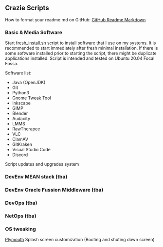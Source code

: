 ## Crazie Scripts

How to format your readme.md on GitHub: [GitHub Readme Markdown](https://guides.github.com/features/mastering-markdown/)

### Basic & Media Software
Start [fresh_install.sh](https://github.com/crazieNephilim/crazie_scripts/blob/master/fresh_install.sh)
script to install software that I use on my systems.
It is recommended to start immediately after fresh minimal installation.
If there is some software installed prior to starting the script, there might be duplicate applications installed.
Script is intended and tested on Ubuntu 20.04 Focal Fossa.

Software list:
- Java (OpenJDK)
- Git
- Python3
- Gnome Tweak Tool
- Inkscape
- GIMP
- Blender
- Audacity
- LMMS
- RawTherapee
- VLC
- ClamAV
- GitKraken
- Visual Studio Code
- Discord

Script updates and upgrades system

### DevEnv MEAN stack (tba)

### DevEnv Oracle Fussion Middleware (tba)

### DevOps (tba)

### NetOps (tba)

### OS tweaking
[Plymouth](https://wiki.ubuntu.com/Plymouth#Startup) Splash screen customization (Booting and shuting down screen)
